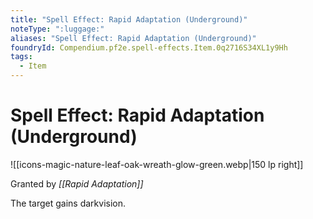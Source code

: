 ```yaml
---
title: "Spell Effect: Rapid Adaptation (Underground)"
noteType: ":luggage:"
aliases: "Spell Effect: Rapid Adaptation (Underground)"
foundryId: Compendium.pf2e.spell-effects.Item.0q2716S34XL1y9Hh
tags:
  - Item
---
```


# Spell Effect: Rapid Adaptation (Underground)
![[icons-magic-nature-leaf-oak-wreath-glow-green.webp|150 lp right]]

Granted by _[[Rapid Adaptation]]_

The target gains darkvision.
